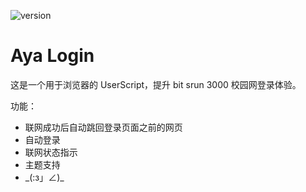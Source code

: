 ![version](https://img.shields.io/badge/version-2.3.9_stable-FF5185.svg?style=flat-square)

# Aya Login

这是一个用于浏览器的 UserScript，提升 bit srun 3000 校园网登录体验。

功能：

- 联网成功后自动跳回登录页面之前的网页
- 自动登录 
- 联网状态指示 
- 主题支持
- \_(:з」∠)\_
